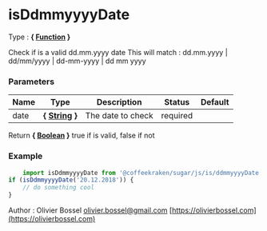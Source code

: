 # isDdmmyyyyDate

<!-- @namespace: sugar.js.is.isDdmmyyyyDate -->

Type : **{ [Function](https://developer.mozilla.org/fr/docs/Web/JavaScript/Reference/Objets_globaux/Function) }**


Check if is a valid dd.mm.yyyy date
This will match : dd.mm.yyyy | dd/mm/yyyy | dd-mm-yyyy | dd mm yyyy



### Parameters
Name  |  Type  |  Description  |  Status  |  Default
------------  |  ------------  |  ------------  |  ------------  |  ------------
date  |  **{ [String](https://developer.mozilla.org/fr/docs/Web/JavaScript/Reference/Objets_globaux/String) }**  |  The date to check  |  required  |

Return **{ [Boolean](https://developer.mozilla.org/fr/docs/Web/JavaScript/Reference/Objets_globaux/Boolean) }** true if is valid, false if not

### Example
```js
	import isDdmmyyyyDate from '@coffeekraken/sugar/js/is/ddmmyyyyDate'
if (isDdmmyyyyDate('20.12.2018')) {
    // do something cool
}
```
Author : Olivier Bossel [olivier.bossel@gmail.com](mailto:olivier.bossel@gmail.com) [https://olivierbossel.com](https://olivierbossel.com)